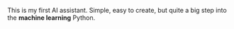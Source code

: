 This is my first AI assistant. Simple, easy to create, but quite a big step into the **machine learning** Python.